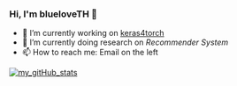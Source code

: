 ### Hi, I'm blueloveTH 👋

- 🔭 I’m currently working on [keras4torch](https://github.com/blueloveTH/keras4torch)
- 🌱 I’m currently doing research on *Recommender System*
- 📫 How to reach me: Email on the left

[![my_gitHub_stats](https://github-readme-stats.vercel.app/api?username=blueloveTH)]()
